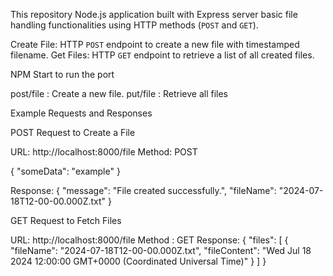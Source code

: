 This repository Node.js application built with Express server basic file handling functionalities using HTTP methods (`POST` and `GET`).

Create File: HTTP `POST` endpoint to create a new file with timestamped filename.
Get Files: HTTP `GET` endpoint to retrieve a list of all created files.

NPM Start to run the port

post/file : Create a new file.
put/file : Retrieve all files

Example Requests and Responses

POST Request to Create a File

URL: http://localhost:8000/file
Method: POST

  {
      "someData": "example"
  }
  
Response:
  {
      "message": "File created successfully.",
      "fileName": "2024-07-18T12-00-00.000Z.txt"
  }
  
GET Request to Fetch Files

URL: http://localhost:8000/file
Method : GET
Response:
  {
      "files": [
          {
              "fileName": "2024-07-18T12-00-00.000Z.txt",
              "fileContent": "Wed Jul 18 2024 12:00:00 GMT+0000 (Coordinated Universal Time)"
          }
      ]
  }
